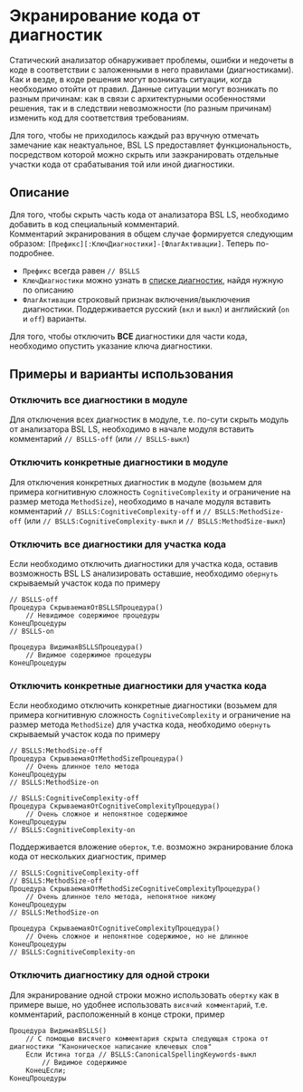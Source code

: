 # Экранирование кода от диагностик

Статический анализатор обнаруживает проблемы, ошибки и недочеты в коде в соответствии с заложенными в него правилами (диагностиками). Как и везде, в коде решения могут возникать ситуации, когда необходимо отойти от правил. Данные ситуации могут возникать по разным причинам: как в связи с архитектурными особенностями решения, так и в следствии невозможности (по разным причинам) изменить код для соответствия требованиям.

Для того, чтобы не приходилось каждый раз вручную отмечать замечание как неактуальное, BSL LS предоставляет функциональность, посредством которой можно скрыть или заэкранировать отдельные участки кода от срабатывания той или иной диагностики.

## Описание

Для того, чтобы скрыть часть кода от анализатора BSL LS, необходимо добавить в код специальный комментарий.  
Комментарий экранирования в общем случае формируется следующим образом: `[Префикс][:КлючДиагностики]-[ФлагАктивации]`. Теперь по-подробнее.

- `Префикс` всегда равен `// BSLLS`
- `КлючДиагностики` можно узнать в [списке диагностик](../diagnostics/index.md), найдя нужную по описанию
- `ФлагАктивации` строковый признак включения/выключения диагностики. Поддерживается русский (`вкл` и `выкл`) и английский (`on` и `off`) варианты. 

Для того, чтобы отключить **ВСЕ** диагностики для части кода, необходимо опустить указание ключа диагностики.

## Примеры и варианты использования

### Отключить все диагностики в модуле

Для отключения всех диагностик в модуле, т.е. по-сути скрыть модуль от анализатора BSL LS, необходимо в начале модуля вставить комментарий `// BSLLS-off` (или `// BSLLS-выкл`)

### Отключить конкретные диагностики в модуле

Для отключения конкретных диагностик в модуле (возьмем для примера когнитивную сложность `CognitiveComplexity` и ограничение на размер метода `MethodSize`), необходимо в начале модуля вставить комментарий `// BSLLS:CognitiveComplexity-off` и `// BSLLS:MethodSize-off` (или `// BSLLS:CognitiveComplexity-выкл` и `// BSLLS:MethodSize-выкл`)

### Отключить все диагностики для участка кода

Если необходимо отключить диагностики для участка кода, оставив возможность BSL LS анализировать оставшие, необходимо `обернуть` скрываемый участок кода по примеру

```bsl
// BSLLS-off
Процедура СкрываемаяОтBSLLSПроцедура()
    // Невидимое содержимое процедуры
КонецПроцедуры
// BSLLS-on

Процедура ВидимаяBSLLSПроцедура()
    // Видимое содержимое процедуры
КонецПроцедуры
```

### Отключить конкретные диагностики для участка кода

Если необходимо отключить конкретные диагностики (возьмем для примера когнитивную сложность `CognitiveComplexity` и ограничение на размер метода `MethodSize`) для участка кода, необходимо `обернуть` скрываемый участок кода по примеру

```bsl
// BSLLS:MethodSize-off
Процедура СкрываемаяОтMethodSizeПроцедура()
    // Очень длинное тело метода
КонецПроцедуры
// BSLLS:MethodSize-on

// BSLLS:CognitiveComplexity-off
Процедура СкрываемаяОтCognitiveComplexityПроцедура()
    // Очень сложное и непонятное содержимое
КонецПроцедуры
// BSLLS:CognitiveComplexity-on
```

Поддерживается вложение `оберток`, т.е. возможно экранирование блока кода от нескольких диагностик, пример

```bsl
// BSLLS:CognitiveComplexity-off
// BSLLS:MethodSize-off
Процедура СкрываемаяОтMethodSizeCognitiveComplexityПроцедура()
    // Очень длинное тело метода, непонятное никому
КонецПроцедуры
// BSLLS:MethodSize-on

Процедура СкрываемаяОтCognitiveComplexityПроцедура()
    // Очень сложное и непонятное содержимое, но не длинное
КонецПроцедуры
// BSLLS:CognitiveComplexity-on
```

### Отключить диагностику для одной строки

Для экранирование одной строки можно использовать `обертку` как в примере выше, но удобнее использовать `висячий комментарий`, т.е. комментарий, расположенный в конце строки, пример

```bsl
Процедура ВидимаяBSLLS()
    // С помощью висячего комментария скрыта следующая строка от диагностики "Каноническое написание ключевых слов"
    Если Истина тогда // BSLLS:CanonicalSpellingKeywords-выкл
        // Видимое содержимое
    КонецЕсли;
КонецПроцедуры
```
